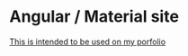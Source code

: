 # Angular / Material site


[This is intended to be used on my porfolio](http://www.edgar-machado.com)

